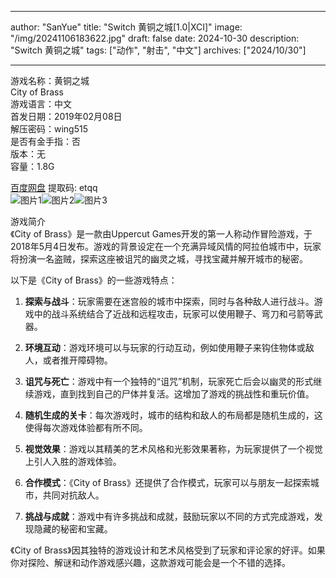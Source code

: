
---
author: "SanYue"
title: "Switch 黄铜之城[1.0|XCI]"
image: "/img/20241106183622.jpg"
draft: false
date: 2024-10-30
description: "Switch 黄铜之城"
tags: ["动作", "射击", "中文"]
archives: ["2024/10/30"]

---

游戏名称：黄铜之城   
City of Brass    
游戏语言：中文  
首发日期：2019年02月08日  
解压密码：wing515  
是否有金手指：否  
版本：无   
容量：1.8G

[百度网盘](https://pan.baidu.com/s/1Lrn9-rHvQnY03aMHH_9u0g) 提取码: etqq  
![图片1](/img/0611ae.jpg)![图片2](/img/a564f6.jpg)![图片3](/img/f0de44.jpg)  

游戏简介  
《City of Brass》是一款由Uppercut Games开发的第一人称动作冒险游戏，于2018年5月4日发布。游戏的背景设定在一个充满异域风情的阿拉伯城市中，玩家将扮演一名盗贼，探索这座被诅咒的幽灵之城，寻找宝藏并解开城市的秘密。

以下是《City of Brass》的一些游戏特点：

1. **探索与战斗**：玩家需要在迷宫般的城市中探索，同时与各种敌人进行战斗。游戏中的战斗系统结合了近战和远程攻击，玩家可以使用鞭子、弯刀和弓箭等武器。

2. **环境互动**：游戏环境可以与玩家的行动互动，例如使用鞭子来钩住物体或敌人，或者推开障碍物。

3. **诅咒与死亡**：游戏中有一个独特的“诅咒”机制，玩家死亡后会以幽灵的形式继续游戏，直到找到自己的尸体并复活。这增加了游戏的挑战性和重玩价值。

4. **随机生成的关卡**：每次游戏时，城市的结构和敌人的布局都是随机生成的，这使得每次游戏体验都有所不同。

5. **视觉效果**：游戏以其精美的艺术风格和光影效果著称，为玩家提供了一个视觉上引人入胜的游戏体验。

6. **合作模式**：《City of Brass》还提供了合作模式，玩家可以与朋友一起探索城市，共同对抗敌人。

7. **挑战与成就**：游戏中有许多挑战和成就，鼓励玩家以不同的方式完成游戏，发现隐藏的秘密和宝藏。

《City of Brass》因其独特的游戏设计和艺术风格受到了玩家和评论家的好评。如果你对探险、解谜和动作游戏感兴趣，这款游戏可能会是一个不错的选择。
